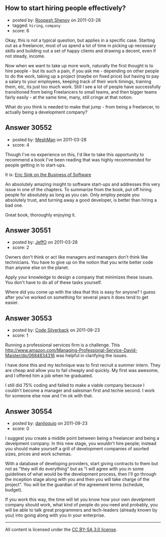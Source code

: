 ## How to start hiring people effectively?

- posted by: [Roopesh Shenoy](https://stackexchange.com/users/-1/5821-roopesh-shenoy) on 2011-03-28
- tagged: `hiring`, `company`
- score: 6

Okay, this is not a typical question, but applies in a specific case. Starting out as a freelancer, most of us spend a lot of time in picking up necessary skills and building out a set of happy clients and drawing a decent, even if not steady, income. 

Now when we want to take up more work, naturally the first thought is to hire people - but its such a pain, if you ask me - depending on other people to do the work, taking up a project (maybe on fixed price) but having to pay a salary to your employees, keeping track of their work timings, training them, etc, its just too much work. Still I see a lot of people have successfully transitioned from being Freelancers to small teams, and then bigger teams fairly easily - at the same time, many, still cringe at that notion. 

What do you think is needed to make that jump - from being a freelancer, to actually being a development company?


## Answer 30552

- posted by: [MeshMan](https://stackexchange.com/users/-1/8590-meshman) on 2011-03-28
- score: 4

<p>Though I've no experience on this, I'd like to take this opportunity to recommend a book I've been reading that was highly recommended for people getting in to start-ups.</p>

<p>It is: <a href="http://rads.stackoverflow.com/amzn/click/1590596234" rel="nofollow">Eric Sink on the Business of Software</a> </p>

<p>An absolutely amazing insight to software start-ups and addresses this very issue in one of the chapters. To summarize from the book, put off hiring people for absolutely as long as you can. Only employ people you absolutely trust, and turning away a good developer, is better than hiring a bad one.</p>

<p>Great book, thoroughly enjoying it.</p>



## Answer 30551

- posted by: [JeffO](https://stackexchange.com/users/-1/1796-jeffo) on 2011-03-28
- score: 2

Owners don't think or act like managers and managers don't think like technicians. You have to give up on the notion that you write better code than anyone else on the planet.

Apply your knowledge to design a company that minimizes these issues. You don't have to do all of these tasks yourself.

Where did you come up with the idea that this is easy for anyone? I guess after you've worked on something for several years it does tend to get easier.


## Answer 30553

- posted by: [Code Silverback](https://stackexchange.com/users/-1/13535-code-silverback) on 2011-09-23
- score: 1

Running a professional services firm is a challenge.  This http://www.amazon.com/Managing-Professional-Service-David-Maister/dp/0684834316
was helpful in clarifying the issues.

I have done this and my technique was to first recruit a summer intern.  They are cheap and allow you to fail cheaply and quickly.  My first was awesome, and I offered him a job when he graduated.  

I still did 75% coding and failed to make a viable company because I couldn't become a manager and salesman first and techie second.  I work for someone else now and I'm ok with that.




## Answer 30554

- posted by: [daniloquio](https://stackexchange.com/users/-1/13494-daniloquio) on 2011-09-23
- score: 0

I suggest you create a middle point between being a freelancer and being a develpment company. In this new stage, you wouldn't hire people; instead you should make yourself a grill of development companies of asorted sizes, prices and work schemas. 

With a database of developing providers, start giving contracts to them but not as "they will do everything" but as "I will agree with you in some guidelines of what would be the development process, then I'll go through the inception stage along with you and then you will take charge of the project". You will be the guardian of the agreement terms (schedule, budget).

If you work this way, the time will let you know how your own develpment company should work, what kind of people do you need and probably, you will be able to talk great programmers and tech-leaders (already known by you) into going along with you in your enterprise.



---

All content is licensed under the [CC BY-SA 3.0 license](https://creativecommons.org/licenses/by-sa/3.0/).
